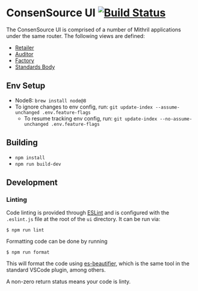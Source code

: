 # ConsenSource UI [![Build Status](https://travis-ci.org/target/consensource-ui.svg?branch=master)](https://travis-ci.org/target/consensource-ui)

The ConsenSource UI is comprised of a number of Mithril applications under the same router. The following views are defined:

  - [Retailer](https://localhost:8080/index_retailer.html)
  - [Auditor](https://localhost:8080/index_auditor.html)
  - [Factory](https://localhost:8080/index_factory.html)
  - [Standards Body](https://localhost:8080/index_standards_body.html)

## Env Setup

  - Node8: `brew install node@8`
  - To ignore changes to env config, run: `git update-index --assume-unchanged .env.feature-flags`
    - To resume tracking env config, run: `git update-index --no-assume-unchanged .env.feature-flags`

## Building

  - `npm install`
  - `npm run build-dev`

## Development

### Linting

Code linting is provided through [ESLint](eslint.org) and is configured with the
`.eslint.js` file at the root of the `ui` directory. It can be run via:

```
$ npm run lint
```

Formatting code can be done by running

```
$ npm run format
```

This will format the code using [es-beautifier](https://github.com/dai-shi/es-beautifier),
which is the same tool in the standard VSCode plugin, among others.

A non-zero return status means your code is linty.

